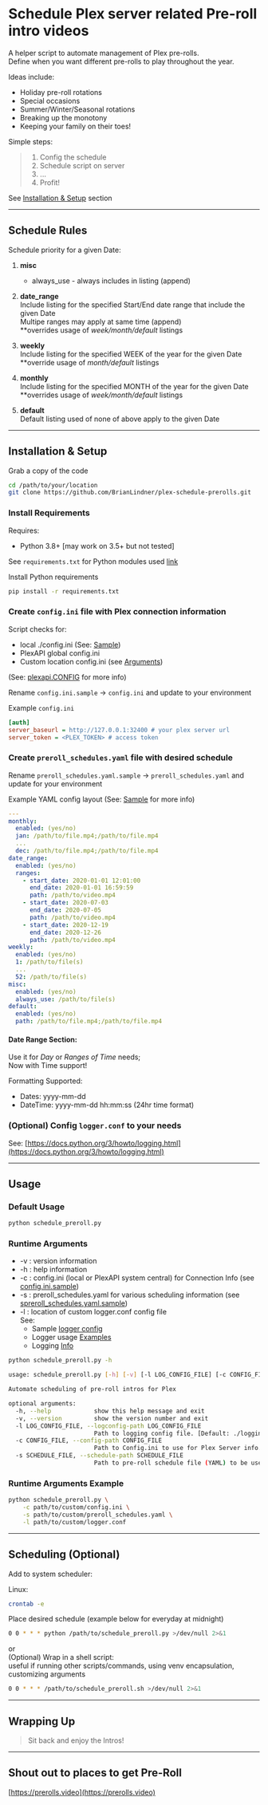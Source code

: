 # Schedule Plex server related Pre-roll intro videos

A helper script to automate management of Plex pre-rolls. \
Define when you want different pre-rolls to play throughout the year.

Ideas include:

- Holiday pre-roll rotations
- Special occasions
- Summer/Winter/Seasonal rotations
- Breaking up the monotony
- Keeping your family on their toes!

Simple steps:

> 1. Config the schedule
> 2. Schedule script on server
> 3. ...
> 4. Profit!

See [Installation & Setup](#install) section

---

## Schedule Rules

Schedule priority for a given Date:

1. **misc**
    - always_use - always includes in listing (append)

2. **date_range** \
Include listing for the specified Start/End date range that include the given Date \
Multipe ranges may apply at same time (append) \
**overrides usage of *week/month/default* listings

3. **weekly** \
Include listing for the specified WEEK of the year for the given Date \
  **override usage of *month/default* listings

4. **monthly** \
Include listing for the specified MONTH of the year for the given Date \
**overrides usage of *week/month/default* listings

5. **default** \
Default listing used of none of above apply to the given Date

---

## Installation & Setup <a id="install"></a>

Grab a copy of the code

```sh
cd /path/to/your/location
git clone https://github.com/BrianLindner/plex-schedule-prerolls.git
```

### Install Requirements <a id="requirements"></a>

Requires:

- Python 3.8+  [may work on 3.5+ but not tested]

See `requirements.txt` for Python modules used [link](requirements.txt)

Install Python requirements

```sh
pip install -r requirements.txt
```

### Create `config.ini` file with Plex connection information

Script checks for:

- local ./config.ini (See: [Sample](config.ini.sample))
- PlexAPI global config.ini
- Custom location config.ini (see [Arguments](#arguments))

(See: [plexapi.CONFIG](https://python-plexapi.readthedocs.io/en/latest/configuration.html) for more info)

Rename `config.ini.sample` -> `config.ini` and update to your environment

Example `config.ini`

```ini
[auth]
server_baseurl = http://127.0.0.1:32400 # your plex server url
server_token = <PLEX_TOKEN> # access token
```

### Create `preroll_schedules.yaml` file with desired schedule

Rename `preroll_schedules.yaml.sample` -> `preroll_schedules.yaml` and update for your environment

Example YAML config layout (See: [Sample](preroll_schedules.yaml.sample) for more info)

```yaml
---
monthly:
  enabled: (yes/no)
  jan: /path/to/file.mp4;/path/to/file.mp4
  ...
  dec: /path/to/file.mp4;/path/to/file.mp4
date_range:
  enabled: (yes/no)
  ranges:
    - start_date: 2020-01-01 12:01:00
      end_date: 2020-01-01 16:59:59
      path: /path/to/video.mp4
    - start_date: 2020-07-03
      end_date: 2020-07-05
      path: /path/to/video.mp4
    - start_date: 2020-12-19
      end_date: 2020-12-26
      path: /path/to/video.mp4
weekly:
  enabled: (yes/no)
  1: /path/to/file(s)
  ...
  52: /path/to/file(s)
misc:
  enabled: (yes/no)
  always_use: /path/to/file(s)
default:
  enabled: (yes/no)
  path: /path/to/file.mp4;/path/to/file.mp4
```

#### Date Range Section:
Use it for *Day* or *Ranges of Time* needs; \
Now with Time support!

Formatting Supported:

- Dates: yyyy-mm-dd
- DateTime: yyyy-mm-dd hh:mm:ss  (24hr time format)

### (Optional) Config `logger.conf` to your needs

See: [https://docs.python.org/3/howto/logging.html](https://docs.python.org/3/howto/logging.html)

---

## Usage <a id="usage"></a>

### Default Usage

```sh
python schedule_preroll.py
```

### Runtime Arguments <a id="arguments"></a>

- -v : version information
- -h : help information
- -c : config.ini (local or PlexAPI system central) for Connection Info (see [config.ini.sample](config.ini.sample))
- -s : preroll_schedules.yaml for various scheduling information (see [spreroll_schedules.yaml.sample](preroll_schedules.yaml.sample))
- -l : location of custom logger.conf config file \
See:
  - Sample [logger config](logging.conf)
  - Logger usage [Examples](https://github.com/amilstead/python-logging-examples/blob/master/configuration/fileConfig/config.ini)
  - Logging [Info](https://www.internalpointers.com/post/logging-python-sub-modules-and-configuration-files)

```sh
python schedule_preroll.py -h

usage: schedule_preroll.py [-h] [-v] [-l LOG_CONFIG_FILE] [-c CONFIG_FILE] [-s SCHEDULE_FILE]

Automate scheduling of pre-roll intros for Plex

optional arguments:
  -h, --help            show this help message and exit
  -v, --version         show the version number and exit
  -l LOG_CONFIG_FILE, --logconfig-path LOG_CONFIG_FILE
                        Path to logging config file. [Default: ./logging.conf]
  -c CONFIG_FILE, --config-path CONFIG_FILE
                        Path to Config.ini to use for Plex Server info. [Default: ./config.ini]
  -s SCHEDULE_FILE, --schedule-path SCHEDULE_FILE
                        Path to pre-roll schedule file (YAML) to be use. [Default: ./preroll_schedules.yaml]
```

### Runtime Arguments Example

```sh
python schedule_preroll.py \
    -c path/to/custom/config.ini \
    -s path/to/custom/preroll_schedules.yaml \
    -l path/to/custom/logger.conf
```

---

## Scheduling (Optional)

Add to system scheduler:

Linux:

```sh
crontab -e
```

Place desired schedule (example below for everyday at midnight)

```sh
0 0 * * * python /path/to/schedule_preroll.py >/dev/null 2>&1
```

or \
(Optional) Wrap in a shell script: \
useful if running other scripts/commands, using venv encapsulation, customizing arguments

```sh
0 0 * * * /path/to/schedule_preroll.sh >/dev/null 2>&1
```

---

## Wrapping Up

> Sit back and enjoy the Intros!

---

## Shout out to places to get Pre-Roll

[https://prerolls.video](https://prerolls.video)
